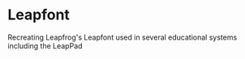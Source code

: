 # Leapfont
Recreating Leapfrog's Leapfont used in several educational systems including the LeapPad
